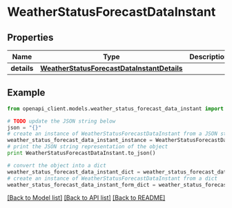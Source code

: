# WeatherStatusForecastDataInstant


## Properties
Name | Type | Description | Notes
------------ | ------------- | ------------- | -------------
**details** | [**WeatherStatusForecastDataInstantDetails**](WeatherStatusForecastDataInstantDetails.md) |  | 

## Example

```python
from openapi_client.models.weather_status_forecast_data_instant import WeatherStatusForecastDataInstant

# TODO update the JSON string below
json = "{}"
# create an instance of WeatherStatusForecastDataInstant from a JSON string
weather_status_forecast_data_instant_instance = WeatherStatusForecastDataInstant.from_json(json)
# print the JSON string representation of the object
print WeatherStatusForecastDataInstant.to_json()

# convert the object into a dict
weather_status_forecast_data_instant_dict = weather_status_forecast_data_instant_instance.to_dict()
# create an instance of WeatherStatusForecastDataInstant from a dict
weather_status_forecast_data_instant_form_dict = weather_status_forecast_data_instant.from_dict(weather_status_forecast_data_instant_dict)
```
[[Back to Model list]](../README.md#documentation-for-models) [[Back to API list]](../README.md#documentation-for-api-endpoints) [[Back to README]](../README.md)


